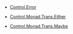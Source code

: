 
  * [Control.Error](https://hackage.haskell.org/package/errors)



  * [Control.Monad.Trans.Either](https://hackage.haskell.org/package/either)
  * [Control.Monad.Trans.Maybe](Control.Monad.Trans.Maybe)
